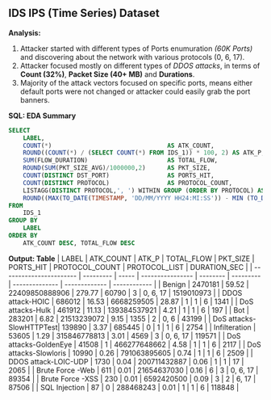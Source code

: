 ## IDS IPS (Time Series) Dataset 


**Analysis:** 
1. Attacker started with different types of Ports enumuration *(60K Ports)* and discovering about the network with various protocols (0, 6, 17).
2. Attacker focused mostly on different types of *DDOS attacks*, in terms of **Count (32%)**, **Packet Size (40+ MB)** and **Durations**. 
3. Majority of the attack vectors focused on specific ports, means either default ports were not changed or attacker could easily grab the port banners. 
 

**SQL: EDA Summary**
```sql  
SELECT
    LABEL,
    COUNT(*)                                AS ATK_COUNT,
    ROUND((COUNT(*) / (SELECT COUNT(*) FROM IDS_1)) * 100, 2) AS ATK_P,
    SUM(FLOW_DURATION)                      AS TOTAL_FLOW,
    ROUND(SUM(PKT_SIZE_AVG)/1000000,2)      AS PKT_SIZE,
    COUNT(DISTINCT DST_PORT)                AS PORTS_HIT,
    COUNT(DISTINCT PROTOCOL)                AS PROTOCOL_COUNT,
    LISTAGG(DISTINCT PROTOCOL,', ') WITHIN GROUP (ORDER BY PROTOCOL) AS PROTOCOL_LIST, 
    ROUND((MAX(TO_DATE(TIMESTAMP, 'DD/MM/YYYY HH24:MI:SS')) - MIN (TO_DATE(TIMESTAMP, 'DD/MM/YYYY HH24:MI:SS'))) * 24 * 60* 60, 2) AS DURATION_SEC
FROM
    IDS_1
GROUP BY
    LABEL
ORDER BY
    ATK_COUNT DESC, TOTAL_FLOW DESC
```

**Output: Table**
| LABEL                   | ATK_COUNT | ATK_P | TOTAL_FLOW      | PKT_SIZE | PORTS_HIT | PROTOCOL_COUNT | PROTOCOL_LIST | DURATION_SEC |
| ----------------------- | --------- | ----- | ---------------- | -------- | --------- | -------------- | ------------- | ------------ |
| Benign                  | 2470181   | 59.52 | 22409850888906   | 279.77   | 60790     | 3              | 0, 6, 17      | 1519010973   |
| DDOS attack-HOIC        | 686012    | 16.53 | 6668259505       | 28.87    | 1         | 1              | 6             | 1341         |
| DoS attacks-Hulk        | 461912    | 11.13 | 139384537921     | 4.21     | 1         | 1              | 6             | 197          |
| Bot                     | 283201    | 6.82  | 21513239072      | 9.15     | 1355      | 2              | 0, 6          | 43199        |
| DoS attacks-SlowHTTPTest| 139890    | 3.37  | 685445           | 0        | 1         | 1              | 6             | 2754         |
| Infilteration           | 53605     | 1.29  | 315846778813     | 3.01     | 4569      | 3              | 0, 6, 17      | 119571       |
| DoS attacks-GoldenEye   | 41508     | 1     | 466277648662     | 4.58     | 1         | 1              | 6             | 2117         |
| DoS attacks-Slowloris   | 10990     | 0.26  | 791063895605     | 0.74     | 1         | 1              | 6             | 2509         |
| DDOS attack-LOIC-UDP    | 1730      | 0.04  | 200711432887     | 0.06     | 1         | 1              | 17            | 2065         |
| Brute Force -Web        | 611       | 0.01  | 21654637030      | 0.16     | 6         | 3              | 0, 6, 17      | 89354        |
| Brute Force -XSS        | 230       | 0.01  | 6592420500       | 0.09     | 3         | 2              | 6, 17        | 87506        |
| SQL Injection           | 87        | 0     | 288468243        | 0.01     | 1         | 1              | 6             | 118848       |
